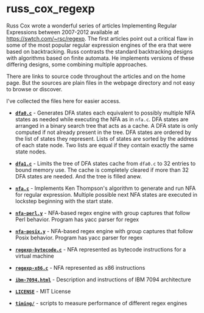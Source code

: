 # russ_cox_regexp

Russ Cox wrote a wonderful series of articles Implementing Regular Expressions between 2007-2012 available at https://swtch.com/~rsc/regexp. The first articles point out a critical flaw in some of the most popular regular expression engines of the era that were based on backtracking. Russ contrasts the standard backtracking designs with algorithms based on finite automata. He implements versions of these differing designs, some combining multiple approaches.

There are links to source code throughout the articles and on the home page. But the sources are plain files in the webpage directory and not easy to browse or discover.

I've collected the files here for easier access.

- [**`dfa0.c`**](dfa0.c) - Generates DFA states each equivalent to possibly multiple NFA states as needed while executing the NFA as in `nfa.c`. DFA states are arranged in a binary search tree that acts as a cache. A DFA state is only computed if not already present in the tree. DFA states are ordered by the list of states they represent. Lists of states are sorted by the address of each state node. Two lists are equal if they contain exactly the same state nodes.

- [**`dfa1.c`**](dfa1.c) - Limits the tree of DFA states cache from `dfa0.c` to 32 entries to bound memory use. The cache is completely cleared if more than 32 DFA states are needed. And the tree is filled anew.

- [**`nfa.c`**](nfa.c) - Implements Ken Thompson's algorithm to generate and run NFA for regular expression. Multiple possible next NFA states are executed in lockstep beginning with the start state.

- [**`nfa-perl.y`**](nfa-perl.y) - NFA-based regex engine with group captures that follow Perl behavior. Program has yacc parser for regex

- [**`nfa-posix.y`**](nfa-posix.y) - NFA-based regex engine with group captures that follow Posix behavior. Program has yacc parser for regex

- [**`regexp-bytecode.c`**](regexp-bytecode.c) - NFA represented as bytecode instructions for a virtual machine

- [**`regexp-x86.c`**](regexp-x86.c) - NFA represented as x86 instructions

- [**`ibm-7094.html`**](ibm-7094.html) - Description and instructions of IBM 7094 architecture

- [**`LICENSE`**](LICENSE) - MIT License

- [**`timing/`**](timing) - scripts to measure performance of different regex engines
